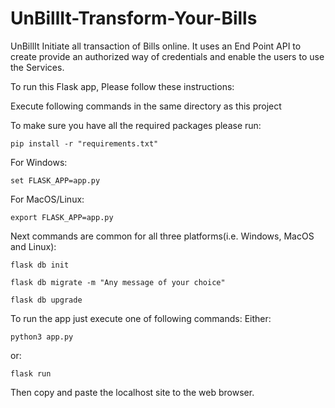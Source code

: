 
# UnBillIt-Transform-Your-Bills
UnBillIt Initiate all transaction of Bills online. It uses an End Point API to create provide an authorized way of credentials and enable the users to use the Services.

To run this Flask app, Please follow these instructions:

Execute following commands in the same directory as this project

To make sure you have all the required packages please run:

```pip install -r "requirements.txt"```

For Windows:

```set FLASK_APP=app.py```

For MacOS/Linux:

```export FLASK_APP=app.py```

Next commands are common for all three platforms(i.e. Windows, MacOS and Linux):

```flask db init```

```flask db migrate -m "Any message of your choice"```

```flask db upgrade```

To run the app just execute one of following commands:
Either:

```python3 app.py```

or:

```flask run```

Then copy and paste the localhost site to the web browser.
